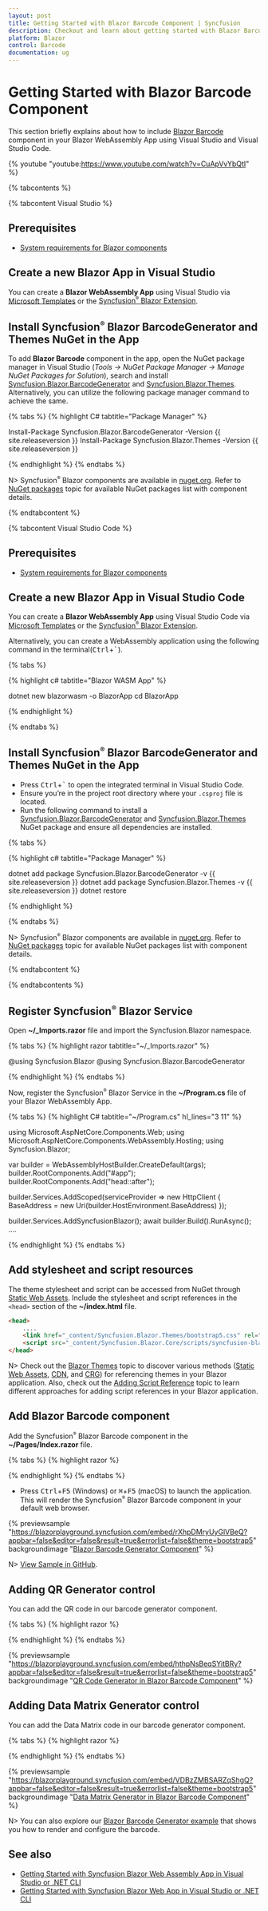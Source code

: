 ```yaml
---
layout: post
title: Getting Started with Blazor Barcode Component | Syncfusion
description: Checkout and learn about getting started with Blazor Barcode component in Blazor WebAssembly Application.
platform: Blazor
control: Barcode
documentation: ug
---
```


# Getting Started with Blazor Barcode Component

This section briefly explains about how to include [Blazor Barcode](https://www.syncfusion.com/blazor-components/blazor-barcode) component in your Blazor WebAssembly App using Visual Studio and Visual Studio Code.

{% youtube "youtube:https://www.youtube.com/watch?v=CuApVvYbQtI" %}

{% tabcontents %}

{% tabcontent Visual Studio %}

## Prerequisites

* [System requirements for Blazor components](https://blazor.syncfusion.com/documentation/system-requirements)

## Create a new Blazor App in Visual Studio

You can create a **Blazor WebAssembly App** using Visual Studio via [Microsoft Templates](https://learn.microsoft.com/en-us/aspnet/core/blazor/tooling?view=aspnetcore-7.0&pivots=vs) or the [Syncfusion<sup style="font-size:70%">&reg;</sup> Blazor Extension](https://blazor.syncfusion.com/documentation/visual-studio-integration/template-studio).

## Install Syncfusion<sup style="font-size:70%">&reg;</sup> Blazor BarcodeGenerator and Themes NuGet in the App

To add **Blazor Barcode** component in the app, open the NuGet package manager in Visual Studio (*Tools → NuGet Package Manager → Manage NuGet Packages for Solution*), search and install [Syncfusion.Blazor.BarcodeGenerator](https://www.nuget.org/packages/Syncfusion.Blazor.BarcodeGenerator/) and [Syncfusion.Blazor.Themes](https://www.nuget.org/packages/Syncfusion.Blazor.Themes/). Alternatively, you can utilize the following package manager command to achieve the same.

{% tabs %}
{% highlight C# tabtitle="Package Manager" %}

Install-Package Syncfusion.Blazor.BarcodeGenerator -Version {{ site.releaseversion }}
Install-Package Syncfusion.Blazor.Themes -Version {{ site.releaseversion }}

{% endhighlight %}
{% endtabs %}

N> Syncfusion<sup style="font-size:70%">&reg;</sup> Blazor components are available in [nuget.org](https://www.nuget.org/packages?q=syncfusion.blazor). Refer to [NuGet packages](https://blazor.syncfusion.com/documentation/nuget-packages) topic for available NuGet packages list with component details.

{% endtabcontent %}

{% tabcontent Visual Studio Code %}

## Prerequisites

* [System requirements for Blazor components](https://blazor.syncfusion.com/documentation/system-requirements)

## Create a new Blazor App in Visual Studio Code

You can create a **Blazor WebAssembly App** using Visual Studio Code via [Microsoft Templates](https://learn.microsoft.com/en-us/aspnet/core/blazor/tooling?view=aspnetcore-7.0&pivots=vsc) or the [Syncfusion<sup style="font-size:70%">&reg;</sup> Blazor Extension](https://blazor.syncfusion.com/documentation/visual-studio-code-integration/create-project).

Alternatively, you can create a WebAssembly application using the following command in the terminal(<kbd>Ctrl</kbd>+<kbd>`</kbd>).

{% tabs %}

{% highlight c# tabtitle="Blazor WASM App" %}

dotnet new blazorwasm -o BlazorApp
cd BlazorApp

{% endhighlight %}

{% endtabs %}

## Install Syncfusion<sup style="font-size:70%">&reg;</sup> Blazor BarcodeGenerator and Themes NuGet in the App

* Press <kbd>Ctrl</kbd>+<kbd>`</kbd> to open the integrated terminal in Visual Studio Code.
* Ensure you’re in the project root directory where your `.csproj` file is located.
* Run the following command to install a [Syncfusion.Blazor.BarcodeGenerator](https://www.nuget.org/packages/Syncfusion.Blazor.BarcodeGenerator/) and [Syncfusion.Blazor.Themes](https://www.nuget.org/packages/Syncfusion.Blazor.Themes/) NuGet package and ensure all dependencies are installed.

{% tabs %}

{% highlight c# tabtitle="Package Manager" %}

dotnet add package Syncfusion.Blazor.BarcodeGenerator -v {{ site.releaseversion }}
dotnet add package Syncfusion.Blazor.Themes -v {{ site.releaseversion }}
dotnet restore

{% endhighlight %}

{% endtabs %}

N> Syncfusion<sup style="font-size:70%">&reg;</sup> Blazor components are available in [nuget.org](https://www.nuget.org/packages?q=syncfusion.blazor). Refer to [NuGet packages](https://blazor.syncfusion.com/documentation/nuget-packages) topic for available NuGet packages list with component details.

{% endtabcontent %}

{% endtabcontents %}

## Register Syncfusion<sup style="font-size:70%">&reg;</sup> Blazor Service

Open **~/_Imports.razor** file and import the Syncfusion.Blazor namespace.

{% tabs %}
{% highlight razor tabtitle="~/_Imports.razor" %}

@using Syncfusion.Blazor
@using Syncfusion.Blazor.BarcodeGenerator

{% endhighlight %}
{% endtabs %}

Now, register the Syncfusion<sup style="font-size:70%">&reg;</sup> Blazor Service in the **~/Program.cs** file of your Blazor WebAssembly App.

{% tabs %}
{% highlight C# tabtitle="~/Program.cs" hl_lines="3 11" %}

using Microsoft.AspNetCore.Components.Web;
using Microsoft.AspNetCore.Components.WebAssembly.Hosting;
using Syncfusion.Blazor;

var builder = WebAssemblyHostBuilder.CreateDefault(args);
builder.RootComponents.Add<App>("#app");
builder.RootComponents.Add<HeadOutlet>("head::after");

builder.Services.AddScoped(serviceProvider => new HttpClient { BaseAddress = new Uri(builder.HostEnvironment.BaseAddress) });

builder.Services.AddSyncfusionBlazor();
await builder.Build().RunAsync();
....

{% endhighlight %}
{% endtabs %}

## Add stylesheet and script resources

The theme stylesheet and script can be accessed from NuGet through [Static Web Assets](https://blazor.syncfusion.com/documentation/appearance/themes#static-web-assets). Include the stylesheet and script references in the `<head>` section of the **~/index.html** file.

```html
<head>
    ....
    <link href="_content/Syncfusion.Blazor.Themes/bootstrap5.css" rel="stylesheet" />
    <script src="_content/Syncfusion.Blazor.Core/scripts/syncfusion-blazor.min.js" type="text/javascript"></script>
</head>
```
N> Check out the [Blazor Themes](https://blazor.syncfusion.com/documentation/appearance/themes) topic to discover various methods ([Static Web Assets](https://blazor.syncfusion.com/documentation/appearance/themes#static-web-assets), [CDN](https://blazor.syncfusion.com/documentation/appearance/themes#cdn-reference), and [CRG](https://blazor.syncfusion.com/documentation/common/custom-resource-generator)) for referencing themes in your Blazor application. Also, check out the [Adding Script Reference](https://blazor.syncfusion.com/documentation/common/adding-script-references) topic to learn different approaches for adding script references in your Blazor application.

## Add Blazor Barcode component

Add the Syncfusion<sup style="font-size:70%">&reg;</sup> Blazor Barcode component in the **~/Pages/Index.razor** file.

{% tabs %}
{% highlight razor %}

<SfBarcodeGenerator Width="200px" Height="150px" Type="@BarcodeType.Codabar" Value="123456789"></SfBarcodeGenerator>

{% endhighlight %}
{% endtabs %}

* Press <kbd>Ctrl</kbd>+<kbd>F5</kbd> (Windows) or <kbd>⌘</kbd>+<kbd>F5</kbd> (macOS) to launch the application. This will render the Syncfusion<sup style="font-size:70%">&reg;</sup> Blazor Barcode component in your default web browser.

{% previewsample "https://blazorplayground.syncfusion.com/embed/rXhpDMryUyGlVBeQ?appbar=false&editor=false&result=true&errorlist=false&theme=bootstrap5" backgroundimage "[Blazor Barcode Generator Component](images/blazor-barcode-generator-component.png)" %}

N> [View Sample in GitHub](https://github.com/SyncfusionExamples/Blazor-Getting-Started-Examples/tree/main/Barcode).

## Adding QR Generator control

You can add the QR code in our barcode generator component.

{% tabs %}
{% highlight razor %}

<SfQRCodeGenerator Width="200px" Height="150px"  Value="Syncfusion"></SfQRCodeGenerator>

{% endhighlight %}
{% endtabs %}

{% previewsample "https://blazorplayground.syncfusion.com/embed/hthpNsBeqSYitBRy?appbar=false&editor=false&result=true&errorlist=false&theme=bootstrap5" backgroundimage "[QR Code Generator in Blazor Barcode Component](images/blazor-barcode-with-qr-code.png)" %}

## Adding Data Matrix Generator control

You can add the Data Matrix code in our barcode generator component.

{% tabs %}
{% highlight razor %}

<SfDataMatrixGenerator Width="200" Height="150" Value="SYNCFUSION"></SfDataMatrixGenerator>

{% endhighlight %}
{% endtabs %}

{% previewsample "https://blazorplayground.syncfusion.com/embed/VDBzZMBSARZqShgQ?appbar=false&editor=false&result=true&errorlist=false&theme=bootstrap5" backgroundimage "[Data Matrix Generator in Blazor Barcode Component](images/blazor-barcode-with-data-matrix.png)" %}

N> You can also explore our [Blazor Barcode Generator example](https://blazor.syncfusion.com/demos/barcodes/default-functionalities?theme=bootstrap5) that shows you how to render and configure the barcode.

## See also

* [Getting Started with Syncfusion Blazor Web Assembly App in Visual Studio or .NET CLI](https://blazor.syncfusion.com/documentation/getting-started/blazor-webassembly-app)
* [Getting Started with Syncfusion Blazor Web App in Visual Studio or .NET CLI](https://blazor.syncfusion.com/documentation/getting-started/blazor-web-app)

